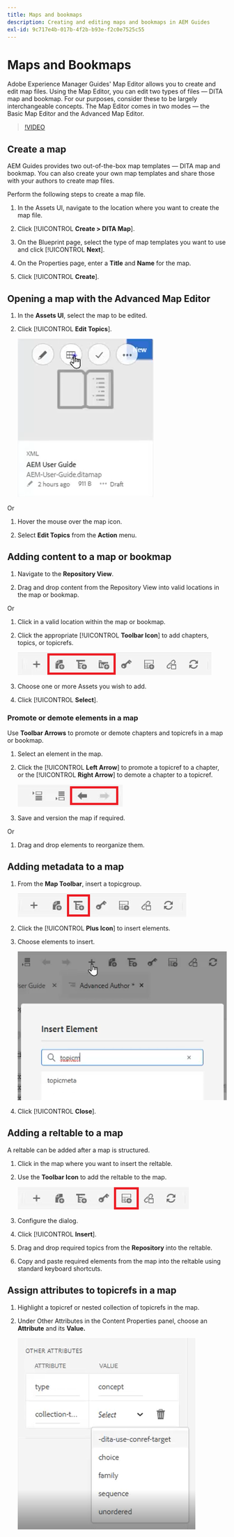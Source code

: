 ```yaml
---
title: Maps and bookmaps
description: Creating and editing maps and bookmaps in AEM Guides
exl-id: 9c717e4b-017b-4f2b-b93e-f2c0e7525c55
---
```

# Maps and Bookmaps

Adobe Experience Manager Guides' Map Editor allows you to create and edit map files. Using the Map Editor, you can edit two types of files — DITA map and bookmap. For our purposes, consider these to be largely interchangeable concepts. 
The Map Editor comes in two modes — the Basic Map Editor and the Advanced Map Editor.

>[!VIDEO](https://video.tv.adobe.com/v/342766)

## Create a map

AEM Guides provides two out-of-the-box map templates — DITA map and bookmap. You can also create your own map templates and share those with your authors to create map files.

Perform the following steps to create a map file.

1. In the Assets UI, navigate to the location where you want to create the map file.

2. Click [!UICONTROL **Create > DITA Map**].

3. On the Blueprint page, select the type of map templates you want to use and click [!UICONTROL **Next**].

4. On the Properties page, enter a **Title** and **Name** for the map.

5. Click [!UICONTROL **Create**].

## Opening a map with the Advanced Map Editor

1. In the **Assets UI**, select the map to be edited.

2. Click [!UICONTROL **Edit Topics**].

    ![Edit Topic UI](images/lesson-14/edit-topics.png)

Or

1. Hover the mouse over the map icon.

2. Select **Edit Topics** from the **Action** menu.
 
 
## Adding content to a map or bookmap

1. Navigate to the **Repository View**.

2. Drag and drop content from the Repository View into valid locations in the map or bookmap.

Or

1. Click in a valid location within the map or bookmap.

2. Click the appropriate [!UICONTROL **Toolbar Icon**] to add chapters, topics, or topicrefs.

    ![Toolbar Icons](images/lesson-14/toolbar-icons.png)

3. Choose one or more Assets you wish to add.

4. Click [!UICONTROL **Select**].

### Promote or demote elements in a map

Use **Toolbar Arrows** to promote or demote chapters and topicrefs in a map or bookmap.

1. Select an element in the map.

2. Click the [!UICONTROL **Left Arrow**] to promote a topicref to a chapter, or the [!UICONTROL **Right Arrow**] to demote a chapter to a topicref. 

    ![Arrow Icons](images/lesson-14/toolbar-arrows.png)

3. Save and version the map if required.

Or

1. Drag and drop elements to reorganize them.

## Adding metadata to a map

1. From the **Map Toolbar**, insert a topicgroup.

    ![Add Attribute](images/lesson-14/add-topicgroup.png)

2. Click the [!UICONTROL **Plus Icon**] to insert elements.

3. Choose elements to insert.

    ![Insert Metadata](images/lesson-14/insert-metadata.png)

4. Click [!UICONTROL **Close**].

## Adding a reltable to a map

A reltable can be added after a map is structured.

1. Click in the map where you want to insert the reltable.

2. Use the **Toolbar Icon** to add the reltable to the map.

    ![Reltable Icon](images/lesson-14/reltable-icon.png)

3. Configure the dialog.

4. Click [!UICONTROL **Insert**].

5. Drag and drop required topics from the **Repository** into the reltable.

6. Copy and paste required elements from the map into the reltable using standard keyboard shortcuts.

## Assign attributes to topicrefs in a map

1. Highlight a topicref or nested collection of topicrefs in the map.

2. Under Other Attributes in the Content Properties panel, choose an **Attribute** and its **Value.**

    ![Add Attributes](images/lesson-14/add-attribute.png)
